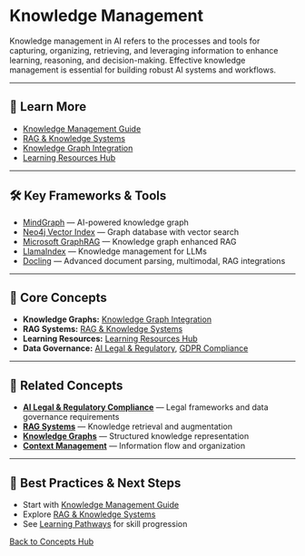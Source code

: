 # Knowledge Management

Knowledge management in AI refers to the processes and tools for capturing, organizing, retrieving, and leveraging information to enhance learning, reasoning, and decision-making. Effective knowledge management is essential for building robust AI systems and workflows.

---

## 📖 Learn More

- [Knowledge Management Guide](../guides/goal-oriented-guides.md)
- [RAG & Knowledge Systems](../reference/core-technologies.md#rag--knowledge-systems)
- [Knowledge Graph Integration](../reference/core-technologies.md#knowledge-graph-integration)
- [Learning Resources Hub](../learning/learning-resources-hub.md)

---

## 🛠️ Key Frameworks & Tools

- [MindGraph](https://github.com/yoheinakajima/MindGraph) — AI-powered knowledge graph
- [Neo4j Vector Index](https://neo4j.com/docs/cypher-manual/current/indexes-for-vector-search/) — Graph database with vector search
- [Microsoft GraphRAG](https://github.com/microsoft/graphrag) — Knowledge graph enhanced RAG
- [LlamaIndex](https://www.llamaindex.ai/) — Knowledge management for LLMs
- [Docling](https://docling-project.github.io/docling/) — Advanced document parsing, multimodal, RAG integrations

---

## 🧠 Core Concepts

- **Knowledge Graphs:** [Knowledge Graph Integration](../reference/core-technologies.md#knowledge-graph-integration)
- **RAG Systems:** [RAG & Knowledge Systems](../reference/core-technologies.md#rag--knowledge-systems)
- **Learning Resources:** [Learning Resources Hub](../learning/learning-resources-hub.md)
- **Data Governance:** [AI Legal & Regulatory](./ai-legal-regulatory.md), [GDPR Compliance](./ai-legal-regulatory.md)

---

## 🔗 **Related Concepts**

- **[AI Legal & Regulatory Compliance](./ai-legal-regulatory.md)** — Legal frameworks and data governance requirements
- **[RAG Systems](./rag.md)** — Knowledge retrieval and augmentation
- **[Knowledge Graphs](./knowledge-graphs.md)** — Structured knowledge representation
- **[Context Management](./context-management.md)** — Information flow and organization

---

## 🚀 Best Practices & Next Steps

- Start with [Knowledge Management Guide](../guides/goal-oriented-guides.md)
- Explore [RAG & Knowledge Systems](../reference/core-technologies.md#rag--knowledge-systems)
- See [Learning Pathways](./learning-pathways.md) for skill progression

[Back to Concepts Hub](./README.md)
